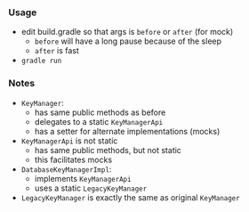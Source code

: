 
### Usage

* edit build.gradle so that args is `before` or `after` (for mock)
    - `before` will have a long pause because of the sleep
    - `after` is fast
* `gradle run`

### Notes

* `KeyManager`:
    - has same public methods as before
    - delegates to a static `KeyManagerApi`
    - has a setter for alternate implementations (mocks)
* `KeyManagerApi` is not static
    - has same public methods, but not static
    - this facilitates mocks 
* `DatabaseKeyManagerImpl`:
    - implements `KeyManagerApi`
    - uses a static `LegacyKeyManager`
* `LegacyKeyManager` is exactly the same as original `KeyManager`


